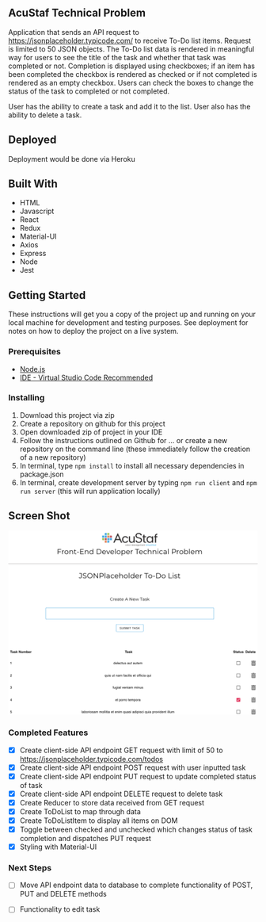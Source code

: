 ## AcuStaf Technical Problem
Application that sends an API request to https://jsonplaceholder.typicode.com/ to receive To-Do list items. Request is limited to 50 JSON objects. The To-Do list data is rendered in meaningful way for users to see the title of the task and whether that task was completed or not. Completion is displayed using checkboxes; if an item has been completed the checkbox is rendered as checked or if not completed is rendered as an empty checkbox. Users can check the boxes to change the status of the task to completed or not completed.

User has the ability to create a task and add it to the list. User also has the ability to delete a task.

## Deployed
Deployment would be done via Heroku


## Built With

- HTML
- Javascript
- React
- Redux
- Material-UI
- Axios
- Express
- Node
- Jest

## Getting Started

These instructions will get you a copy of the project up and running on your local machine for development and testing purposes. See deployment for notes on how to deploy the project on a live system.

### Prerequisites

- [Node.js](https://nodejs.org/en/)
- [IDE - Virtual Studio Code Recommended](https://code.visualstudio.com/)

### Installing


1. Download this project via zip
2. Create a repository on github for this project
3. Open downloaded zip of project in your IDE
4. Follow the instructions outlined on Github for ... or create a new repository on the command line (these immediately follow the creation of a new repository)
5. In terminal, type `npm install` to install all necessary dependencies in package.json
6. In terminal, create development server by typing `npm run client` and `npm run server` (this will run application locally)

## Screen Shot
<img src="/public/images/screen-shot1.png/">


### Completed Features
- [x] Create client-side API endpoint GET request with limit of 50 to https://jsonplaceholder.typicode.com/todos
- [x] Create client-side API endpoint POST request with user inputted task
- [x] Create client-side API endpoint PUT request to update completed status of task
- [x] Create client-side API endpoint DELETE request to delete task
- [x] Create Reducer to store data received from GET request
- [x] Create ToDoList to map through data 
- [x] Create ToDoListItem to display all items on DOM
- [x] Toggle between checked and unchecked which changes status of task completion and dispatches PUT request
- [x] Styling with Material-UI

### Next Steps
- [ ] Move API endpoint data to database to complete functionality of POST, PUT and DELETE methods
- [ ] Functionality to edit task 



